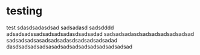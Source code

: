 # testing
test
sdasdsadasdsad
sadsadasd
sadsdddd
adsadsadssadsadsadsadasdsadsadad
sadsadsadasdsadsadsadsadsadsad
sadsadsadsasadsadsadasdsadsadsadsadad
dasdsadsadsadsasadsadsadsadsadsadsadsadsad
